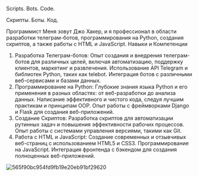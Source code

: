 Scripts. Bots. Code.

Скрипты. Боты. Код. 

Программист 
Меня зовут Джо Хакер, и я профессионал в области разработки телеграм-ботов, программирования на Python, создания скриптов, а также работы с HTML и JavaScript. 
Навыки и Компетенции
1. Разработка Телеграм-ботов:
Опыт создания и внедрения телеграм-ботов для различных целей, включая автоматизацию, поддержку клиентов, маркетинг и развлечения.
Использование API Telegram и библиотек Python, таких как telebot.
Интеграция ботов с различными веб-сервисами и базами данных.
2. Программирование на Python:
Глубокие знания языка Python и его применения в разных областях: от веб-разработки до анализа данных.
Написание эффективного и чистого кода, следуя лучшим практикам и принципам OOP.
Опыт работы с фреймворками Django и Flask для создания веб-приложений.
3. Создание Скриптов:
Разработка скриптов для автоматизации рутинных задач и повышения эффективности рабочих процессов.
Опыт работы с системами управления версиями, такими как Git.
4. Работа с HTML и JavaScript:
Создание современных и отзывчивых веб-страниц с использованием HTML5 и CSS3.
Программирование на JavaScript. 
Интеграция фронтенда с бэкендом для создания полноценных веб-приложений.

![565f90bc954fd9fb19e20eb91bf29620](https://github.com/user-attachments/assets/88f2056e-836c-4f14-8a51-9c291f8ec862)
